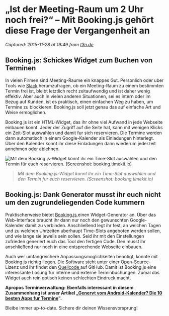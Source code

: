 # „Ist der Meeting-Raum um 2 Uhr noch frei?“ – Mit Booking.js gehört diese Frage der Vergangenheit an

_Captured: 2015-11-28 at 19:49 from [t3n.de](http://t3n.de/news/meeting-raum-terminplanung-booking-js-660845/?utm_source=feedburner+t3n+News+12.000er&utm_medium=feed&utm_campaign=Feed%3A+aktuell%2Ffeeds%2Frss+%28t3n+News%29)_

## Booking.js: Schickes Widget zum Buchen von Terminen

In vielen Firmen sind Meeting-Raume ein knappes Gut. Personlich oder uber Tools wie [Slack](http://t3n.de/news/slack-integrationen-tools-auf-slackstack-650890/) herumzufragen, ob ein Meeting-Raum zu einem bestimmten Termin frei ist, bleibt letztlich recht zeitaufwendig und ist daher wenig effektiv. Aber auch in vielen anderen Situationen, sei es intern oder im Bezug auf Kunden, ist es praktisch, einen einfachen Weg zu haben, um Termine zu blockieren. Booking.js soll jetzt genau das auf einfache Art und Weise ermoglichen.

Booking.js ist ein HTML-Widget, das ihr ohne viel Aufwand in jede Webseite einbauen konnt. Jeder der Zugriff auf die Seite hat, kann mit wenigen Klicks ein Zeit-Slot auswahlen und damit fur sich reservieren. Die Termine werden dann automatisch in einem Google-Kalender als Einladungen hinterlegt. Über den Kalender konnt ihr diese Einladungen dann wiederum jederzeit annehmen oder ablehnen.

![Mit dem Booking.js-Widget könnt ihr ein Time-Slot auswählen und den Termin für euch reservieren. \(Screenshot: booking.timekit.io\)](http://t3n.de/news/wp-content/uploads/2015/11/booking.js_termine_widget-595x396.jpg)

> _Mit dem Booking.js-Widget konnt ihr ein Time-Slot auswahlen und den Termin fur euch reservieren. (Screenshot: booking.timekit.io)_

## Booking.js: Dank Generator musst ihr euch nicht um den zugrundeliegenden Code kummern

Praktischerweise bietet [Booking.js ](http://booking.timekit.io/) einen Widget-Generator an. Über das Web-Interface braucht ihr dann nur noch den gewunschten Google-Kalender damit zu verbinden. Anschließend legt ihr fest, an welchen Tagen und zu welchen Uhrzeiten uberhaupt Time-Slots angeboten werden sollen, und wie lange sie jeweils sein sollen. Seid ihr mit den Einstellungen zufrieden generiert euch das Tool den fertigen Code. Den musst ihr anschließend nur noch in eine entsprechende Webseite einbauen.

Auch wer umfangreichere Anpassungsmoglichkeiten benotigt, konnte mit Booking.js richtig liegen. Die Software steht unter einer Open-Source-Lizenz und ihr findet den [Quellcode ](https://github.com/timekit-io/booking-js/) auf GitHub. Damit ist Booking.js eine interessante Losung fur interne und externe Terminbuchungen. Zumal das Widget auch rein optisch keinen schlechten Eindruck macht.

**Apropos Terminverwaltung: Ebenfalls interessant in diesem Zusammenhang ist unser Artikel „[Genervt vom Android-Kalender? Die 10 besten Apps fur Termine](http://t3n.de/news/android-kalender-apps-605393/)".**

Bleibe immer up-to-date. Sichere dir deinen Wissensvorsprung!
